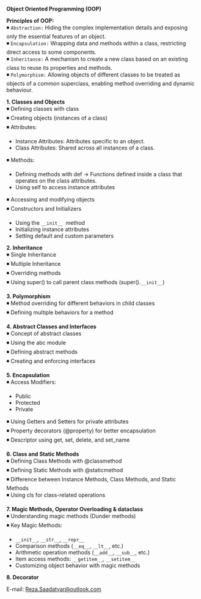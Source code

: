 **Object Oriented Programming (OOP)**

**Principles of OOP:**<br/>
◾ `Abstraction:` Hiding the complex implementation details and exposing only the essential features of an object.<br/>
◾ `Encapsulation:` Wrapping data and methods within a class, restricting direct access to some components.<br/>
◾ `Inheritance:` A mechanism to create a new class based on an existing class to reuse its properties and methods.<br/>
◾ `Polymorphism:` Allowing objects of different classes to be treated as objects of a common superclass, enabling method overriding and dynamic behaviour.<br/>
  
**1. Classes and Objects**<br/>
◾ Defining classes with class<br/>
◾ Creating objects (instances of a class)<br/>
◾ Attributes:<br/>
- Instance Attributes: Attributes specific to an object.<br/> 
- Class Attributes: Shared across all instances of a class.<br/>

◾ Methods:<br/> 
- Defining methods with def → Functions defined inside a class that operates on the class attributes.<br/> 
- Using self to access instance attributes<br/>

◾ Accessing and modifying objects<br/>
◾ Constructors and Initializers<br/>
- Using the `__init__ `method<br/>
- Initializing instance attributes<br/>
- Setting default and custom parameters<br/>

**2. Inheritance**<br/>
◾ Single Inheritance<br/>
◾ Multiple Inheritance<br/>
◾ Overriding methods<br/>
◾ Using super() to call parent class methods (super().`__init__`)<br/>

**3. Polymorphism**<br/>
◾ Method overriding for different behaviors in child classes<br/>
◾ Defining multiple behaviors for a method<br/>

**4. Abstract Classes and Interfaces**<br/>
◾ Concept of abstract classes<br/>
◾ Using the abc module<br/>
◾ Defining abstract methods<br/>
◾ Creating and enforcing interfaces<br/>

**5. Encapsulation**<br/>
◾ Access Modifiers:<br/>
- Public<br/>
- Protected<br/>
- Private<br/>

◾ Using Getters and Setters for private attributes<br/>
◾ Property decorators (@property) for better encapsulation<br/>
◾ Descriptor using get, set, delete, and set_name<br/>

**6. Class and Static Methods**<br/>
◾ Defining Class Methods with @classmethod<br/>
◾ Defining Static Methods with @staticmethod<br/>
◾ Difference between Instance Methods, Class Methods, and Static Methods<br/>
◾ Using cls for class-related operations<br/>

**7. Magic Methods, Operator Overloading & dataclass**<br/>
◾ Understanding magic methods (Dunder methods)<br/>
◾ Key Magic Methods:<br/>
- `__init__`, `__str__`, `__repr__`<br/>
- Comparison methods (`__eq__`, `__lt__`, etc.)<br/>
- Arithmetic operation methods (`__add__`, `__sub__`, etc.)<br/>
- Item access methods: `__getitem__`, `__setitem__`<br/>
- Customizing object behavior with magic methods<br/>

**8. Decorator**

E-mail: Reza.Saadatyar@outlook.com 

